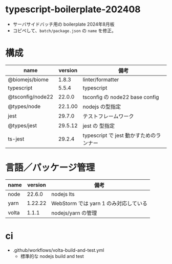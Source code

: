 # typescript-boilerplate-202408

- サーバサイドバッチ用の boilerplate 2024年8月板
- コピペして、`batch/package.json` の `name` を修正。

# 構成

| name             | version | 備考                            |
|------------------|---------|-------------------------------|
| @biomejs/biome   | 1.8.3   | linter/formatter              |
| typescript       | 5.5.4   | typescript                    |
| @tsconfig/node22 | 22.0.0  | tsconfig の node22 base config |
| @types/node      | 22.1.00 | nodejs の型指定                   |
| jest             | 29.7.0  | テストフレームワーク                    |
| @types/jest      | 29.5.12 | jest の 型指定                    |
| ts-jest          | 29.2.4  | typescript で jest 動かすためのランナー  |

# 言語／パッケージ管理

| name  | version | 備考                          |
|-------|---------|-----------------------------|
| node  | 22.6.0  | nodejs lts                  |
| yarn  | 1.22.22 | WebStorm では yarn 1 のみ対応している |
| volta | 1.1.1   | nodejs/yarn の管理             |

# ci

- .github/workflows/volta-build-and-test.yml
  - 標準的な nodejs build and test
